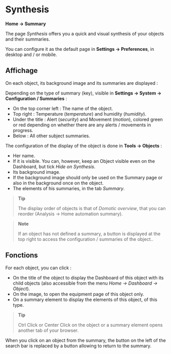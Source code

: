 # Synthesis
**Home → Summary**

The page *Synthesis* offers you a quick and visual synthesis of your objects and their summaries.

You can configure it as the default page in **Settings → Preferences**, in desktop and / or mobile.

## Affichage

On each object, its background image and its summaries are displayed :

Depending on the type of summary (key), visible in **Settings → System → Configuration / Summaries** :
- On the top corner left : The name of the object.
- Top right : Temperature (*temperature*) and humidity (*humidity*).
- Under the title : Alert (*security*) and Movement (*motion*), colored green or red depending on whether there are any alerts / movements in progress.
- Below : All other subject summaries.

The configuration of the display of the object is done in **Tools → Objects** :
- Her name.
- If it is visible. You can, however, keep an Object visible even on the Dashboard, but tick *Hide on Synthesis*.
- Its background image.
- If the background image should only be used on the Summary page or also in the background once on the object.
- The elements of his summaries, in the tab *Summary*.

> **Tip**
>
> The display order of objects is that of *Domotic overview*, that you can reorder (Analysis → Home automation summary).

> **Note**
>
> If an object has not defined a summary, a button is displayed at the top right to access the configuration / summaries of the object..

## Fonctions

For each object, you can click :
- On the title of the object to display the Dashboard of this object with its child objects (also accessible from the menu *Home → Dashboard → Object*).
- On the image, to open the equipment page of this object only.
- On a summary element to display the elements of this object, of this type.


> **Tip**
>
> Ctrl Click or Center Click on the object or a summary element opens another tab of your browser.

When you click on an object from the summary, the button on the left of the search bar is replaced by a button allowing to return to the summary.

